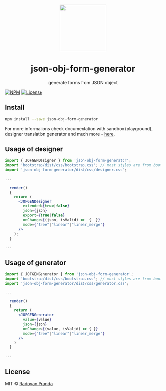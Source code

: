 <p align="center">
<img src="https://radovan-pranda.github.io/json-obj-form-generator/assets/logo-sm.png" height="150px" />

  <h1 align="center">json-obj-form-generator</h1>
  <p align="center">generate forms from JSON object<p>

[![NPM](https://img.shields.io/npm/v/json-obj-form-generator.svg)](https://www.npmjs.com/package/json-obj-form-generator) 
[![License](https://img.shields.io/npm/l/json-obj-form-generator.svg)](https://github.com/radovan-pranda/json-obj-form-generator/blob/master/LICENSE)
</p>


## Install

```bash
npm install --save json-obj-form-generator
```

For more informations check documentation with sandbox (playground), designer translation generator and much more - [here](https://radovan-pranda.github.io/json-obj-form-generator/).

## Usage of designer

```jsx
import { JOFGENDesigner } from 'json-obj-form-generator';
import 'bootstrap/dist/css/bootstrap.css'; // most styles are from bootstrap library
import 'json-obj-form-generator/dist/css/designer.css';

...

  render()
  {
    return (
      <JOFGENDesigner 
        extended={true|false}
        json={json} 
        export={true|false} 
        onChange={(json, isValid) =>  {  }} 
        mode={"tree"|"linear"|"linear_merge"} 
      />
    );
  }

...
```

## Usage of generator
```jsx
import { JOFGENGenerator } from 'json-obj-form-generator';
import 'bootstrap/dist/css/bootstrap.css'; // most styles are from bootstrap library
import 'json-obj-form-generator/dist/css/generator.css';

...

  render()
  {
    return (
      <JOFGENGenerator 
        value={value} 
        json={json} 
        onChange={(value, isValid) => { }} 
        mode={"tree"|"linear"|"linear_merge"} 
      />
    )
  }

...
```

## License

MIT © [Radovan Pranda](https://github.com/radovan-pranda)
